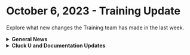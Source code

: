 # October 6, 2023 - Training Update

Explore what new changes the Training team has made in the last week.

<details>

<summary><strong>General News</strong></summary>

* Eddie-the-legend Chow is back! and we'll be back to our regularly scheduled training next week:
  * Mondays: Rewst 101 @ 12pm EST + Rewst 104 @ 1:15pm EST
  * Tuesdays: Rewst 102 @ 12pm EST + Rewst 105 @ 1:15pm EST
  * Wednesdays: Rewst 103 @ 12pm EST + Rewst 106 @ 1:15pm EST
  * Thursdays: ROC AMA @ 11am EST
* Join us in our new [Cluck-U Discord channel](https://discord.com/channels/936789089703845988/1121465945295167588) if you have any questions, comments, or concerns!

</details>

<details>

<summary><strong>Cluck U and Documentation Updates</strong></summary>

**Cluck University**

* Rewst 201 is in the works with a pilot coming soon!

**Documentation**

* [september-29-2023-no-microtransactions-with-these-new-crates.md](../../roc-open-mics/roc-open-mics-north-america/2023-roc-open-mics/september-29-2023-no-microtransactions-with-these-new-crates.md "mention")
* [collecting-diagnostics-with-browser-developer-tools.md](../../../support-and-community/roc-support/collecting-diagnostics-with-browser-developer-tools.md "mention") page added.
* [jinja-reserved-keywords.md](../../../documentation/jinja/use-cases-and-best-practices/jinja-reserved-keywords.md "mention") added to Jinja Use Cases & Best Practices.
* [data-types.md](../../../documentation/jinja/data-types.md "mention") page added to the Jinja section.
* **Updates and Fixes:** Moved existing use case specific Jinja docs into the Common Jinja Examples section, and added the following pages:
  * [conditional-statements-and-logical-operators.md](../../../documentation/jinja/common-jinja-examples/conditional-statements-and-logical-operators.md "mention")
  * [understanding-try-catch-blocks.md](../../../documentation/jinja/common-jinja-examples/understanding-try-catch-blocks.md "mention")
  * [splitting-strings-replacing-characters-and-combining-strings.md](../../../documentation/jinja/common-jinja-examples/splitting-strings-replacing-characters-and-combining-strings.md "mention")&#x20;
  * [dictionary-unpacking.md](../../../documentation/jinja/common-jinja-examples/dictionary-unpacking.md "mention")
  * [loops-in-jinja.md](../../../documentation/jinja/common-jinja-examples/loops-in-jinja.md "mention")

</details>
